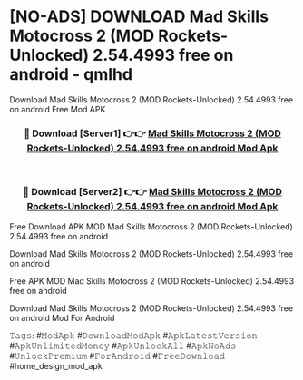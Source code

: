 # [NO-ADS] DOWNLOAD Mad Skills Motocross 2 (MOD Rockets-Unlocked) 2.54.4993 free on android - qmlhd
Download Mad Skills Motocross 2 (MOD Rockets-Unlocked) 2.54.4993 free on android Free Mod APK

<div align="center">
<h3>🔴 Download [Server1] 👉👉 <a href="https://apk-comot.site?title=Mad_Skills_Motocross_2_(MOD_Rockets-Unlocked)_2.54.4993_free_on_android">Mad Skills Motocross 2 (MOD Rockets-Unlocked) 2.54.4993 free on android Mod Apk</a></h3><br>

<h3>🔴 Download [Server2] 👉👉 <a href="https://apk-comot.site?title=Mad_Skills_Motocross_2_(MOD_Rockets-Unlocked)_2.54.4993_free_on_android">Mad Skills Motocross 2 (MOD Rockets-Unlocked) 2.54.4993 free on android Mod Apk</a></h3>
</div>


Free Download APK MOD Mad Skills Motocross 2 (MOD Rockets-Unlocked) 2.54.4993 free on android

Download Mad Skills Motocross 2 (MOD Rockets-Unlocked) 2.54.4993 free on android 

Free APK MOD Mad Skills Motocross 2 (MOD Rockets-Unlocked) 2.54.4993 free on android 

Download Mad Skills Motocross 2 (MOD Rockets-Unlocked) 2.54.4993 free on android Mod For Android

𝚃𝚊𝚐𝚜: #𝙼𝚘𝚍𝙰𝚙𝚔 #𝙳𝚘𝚠𝚗𝚕𝚘𝚊𝚍𝙼𝚘𝚍𝙰𝚙𝚔 #𝙰𝚙𝚔𝙻𝚊𝚝𝚎𝚜𝚝𝚅𝚎𝚛𝚜𝚒𝚘𝚗 #𝙰𝚙𝚔𝚄𝚗𝚕𝚒𝚖𝚒𝚝𝚎𝚍𝙼𝚘𝚗𝚎𝚢 #𝙰𝚙𝚔𝚄𝚗𝚕𝚘𝚌𝚔𝙰𝚕𝚕 #𝙰𝚙𝚔𝙽𝚘𝙰𝚍𝚜 #𝚄𝚗𝚕𝚘𝚌𝚔𝙿𝚛𝚎𝚖𝚒𝚞𝚖 #𝙵𝚘𝚛𝙰𝚗𝚍𝚛𝚘𝚒𝚍 #𝙵𝚛𝚎𝚎𝙳𝚘𝚠𝚗𝚕𝚘𝚊𝚍 #home_design_mod_apk